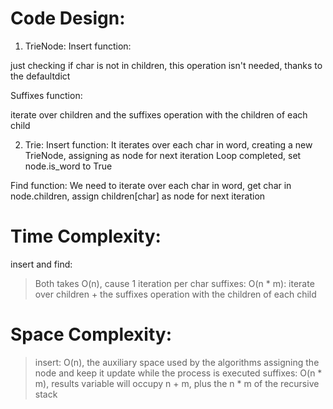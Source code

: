 # Code Design:
1. TrieNode:
Insert function:

just checking if char is not in children, this operation isn't needed, thanks to the defaultdict

Suffixes function:

iterate over children and the suffixes operation with the children of each child

2. Trie:
Insert function:
It iterates over each char in word, creating a new TrieNode, assigning as node for next iteration
Loop completed, set node.is_word to True

Find function:
We need to iterate over each char in word, get char in node.children, assign children[char] as node for next iteration
# Time Complexity:
insert and find:
> Both takes O(n), cause 1 iteration per char
suffixes: O(n * m): iterate over children + the suffixes operation with the children of each child
# Space Complexity:
> insert: O(n), the auxiliary space used by the algorithms assigning the node and keep it update while the process is executed
suffixes: O(n * m), results variable will occupy n + m, plus the n * m of the recursive stack
